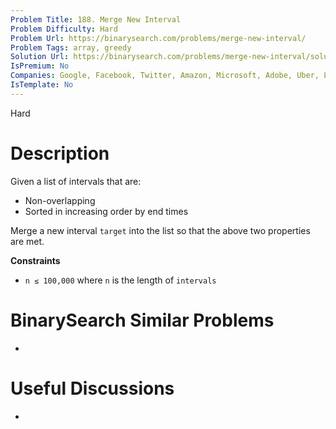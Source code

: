 ```yaml
---
Problem Title: 188. Merge New Interval
Problem Difficulty: Hard
Problem Url: https://binarysearch.com/problems/merge-new-interval/
Problem Tags: array, greedy
Solution Url: https://binarysearch.com/problems/merge-new-interval/solutions/
IsPremium: No
Companies: Google, Facebook, Twitter, Amazon, Microsoft, Adobe, Uber, Linkedin, Apple
IsTemplate: No
---
```


<span style="color: ;">Hard</span>

# Description

Given a list of intervals that are:

- Non-overlapping
- Sorted in increasing order by end times

Merge a new interval `target` into the list so that the above two properties are met.

**Constraints**
- `n ≤ 100,000` where `n` is the length of `intervals`

# BinarySearch Similar Problems

- []()

# Useful Discussions

- []()
